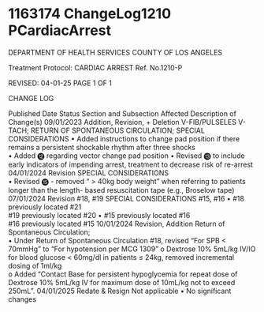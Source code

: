 # 1163174 ChangeLog1210 PCardiacArrest

DEPARTMENT OF HEALTH SERVICES 
COUNTY OF LOS ANGELES 
 
Treatment Protocol:  CARDIAC ARREST Ref. No.1210-P  
 
 
 
 
 
 
REVISED: 04-01-25 PAGE 1 OF 1 
 
CHANGE LOG 
 
Published 
Date 
Status Section and 
Subsection Affected 
Description of Change(s) 
09/01/2023 Addition, 
Revision, + 
Deletion 
V-FIB/PULSELES V-
TACH; RETURN OF 
SPONTANEOUS 
CIRCULATION; 
SPECIAL 
CONSIDERATIONS 
• Added instructions to change 
pad position if there remains a 
persistent shockable rhythm 
after three shocks  
• Added ⓬ regarding vector 
change pad position 
• Revised ⓭ to include early 
indicators of impending arrest, 
treatment to decrease risk of 
re-arrest  
04/01/2024 Revision SPECIAL 
CONSIDERATIONS  
• Revised ⓯ - removed “ > 40kg 
body weight” when referring to 
patients longer than the length-
based resuscitation tape (e.g., 
Broselow tape)  
07/01/2024 Revision #18, #19 
SPECIAL 
CONSIDERATIONS 
#15, #16 
• #18 previously located #21  
#19 previously located #20 
• #15 previously located #16  
#16 previously located #15 
10/01/2024 Revision, 
Addition 
Return of 
Spontaneous 
Circulation;  
• Under Return of Spontaneous 
Circulation #18, revised “For 
SPB < 70mmHg” to “For 
hypotension per MCG 1309” 
o    Dextrose 10% 5mL/kg 
IV/IO for blood glucose 
< 60mg/dl in patients ≤ 
24kg, removed 
incremental dosing of 
1ml/kg  
o    Added “Contact Base 
for persistent 
hypoglycemia for repeat 
dose of Dextrose 10% 
5mL/kg IV for maximum 
dose of 10mL/kg not to 
exceed 250mL”. 
04/01/2025 Redate & Resign Not applicable 
• No significant changes
